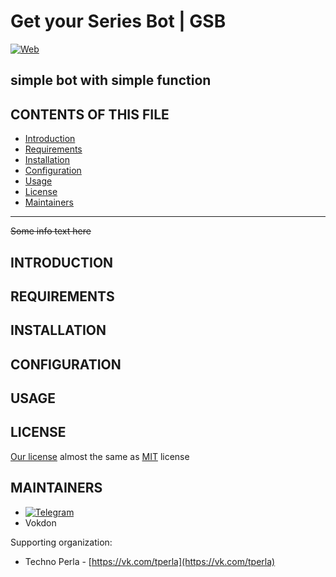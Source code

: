 # Get your Series Bot | GSB
[![Web](https://img.shields.io/badge/GSB-Our%20landing%20page-brightgreen)](https://www.cillum.tk)

**simple bot with simple function**
---
## CONTENTS OF THIS FILE

* [Introduction][1]
* [Requirements][2]
* [Installation][3]
* [Configuration][4]
* [Usage][5]
* [License][6]
* [Maintainers][7]
---
~~Some info text here~~
## INTRODUCTION

## REQUIREMENTS

## INSTALLATION

## CONFIGURATION

## USAGE

## LICENSE
[Our license](https://github.com/mdpanf/gsb-python/blob/master/LICENSE) almost the same as [MIT](https://choosealicense.com/licenses/mit/) license

## MAINTAINERS
- [![Telegram](https://img.shields.io/badge/-MDPanf-green?logo=telegram&color=27A7E5)](https://t.me/mdpanf7)
- Vokdon

Supporting organization:

- Techno Perla - [https://vk.com/tperla](https://vk.com/tperla)

[1]: https://github.com/mdpanf/gsb-python#introduction "introduction"
[2]: https://github.com/mdpanf/gsb-python#requirements "requirements"
[3]: https://github.com/mdpanf/gsb-python#installation "installation"
[4]: https://github.com/mdpanf/gsb-python#configuration "configuration"
[5]: https://github.com/mdpanf/gsb-python#usage "usage"
[6]: https://github.com/mdpanf/gsb-python#license "license"
[7]: https://github.com/mdpanf/gsb-python#maintainers "maintainers"
